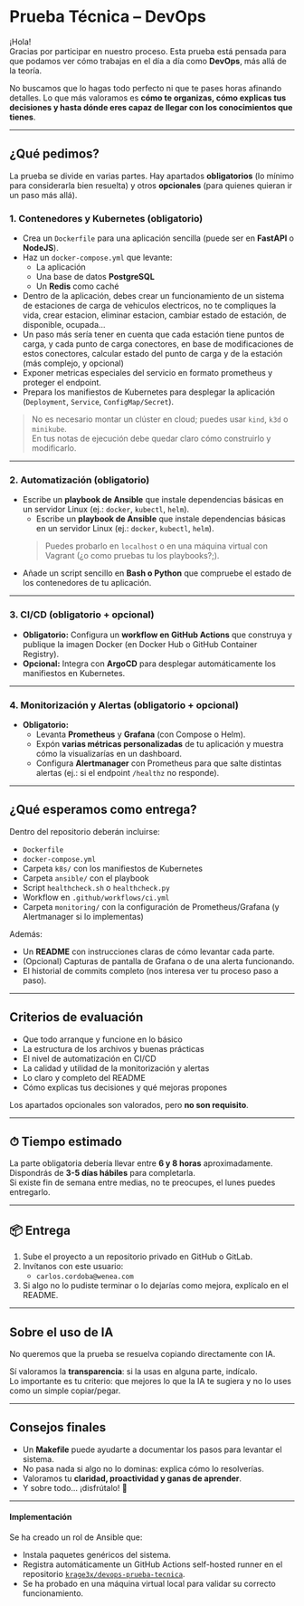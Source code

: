 # Prueba Técnica – DevOps

¡Hola!  
Gracias por participar en nuestro proceso. Esta prueba está pensada para que podamos ver cómo trabajas en el día a día como **DevOps**, más allá de la teoría.  

No buscamos que lo hagas todo perfecto ni que te pases horas afinando detalles. Lo que más valoramos es **cómo te organizas, cómo explicas tus decisiones y hasta dónde eres capaz de llegar con los conocimientos que tienes**.  

---

## ¿Qué pedimos?

La prueba se divide en varias partes. Hay apartados **obligatorios** (lo mínimo para considerarla bien resuelta) y otros **opcionales** (para quienes quieran ir un paso más allá).  

### 1. Contenedores y Kubernetes (obligatorio)
- Crea un `Dockerfile` para una aplicación sencilla (puede ser en **FastAPI** o **NodeJS**).  
- Haz un `docker-compose.yml` que levante:  
  - La aplicación  
  - Una base de datos **PostgreSQL**  
  - Un **Redis** como caché
- Dentro de la aplicación, debes crear un funcionamiento de un sistema de estaciones de carga de vehiculos electricos, no te compliques la vida, crear estacion, eliminar estacion, cambiar estado de estación, de disponible, ocupada...
- Un paso más sería tener en cuenta que cada estación tiene puntos de carga, y cada punto de carga conectores, en base de modificaciones de estos conectores, calcular estado del punto de carga y de la estación (más complejo, y opcional)
- Exponer metricas especiales del servicio en formato prometheus y proteger el endpoint.
- Prepara los manifiestos de Kubernetes para desplegar la aplicación (`Deployment`, `Service`, `ConfigMap/Secret`).  

> No es necesario montar un clúster en cloud; puedes usar `kind`, `k3d` o `minikube`.  
> En tus notas de ejecución debe quedar claro cómo construirlo y modificarlo.  

---

### 2. Automatización (obligatorio)
- Escribe un **playbook de Ansible** que instale dependencias básicas en un servidor Linux (ej.: `docker`, `kubectl`, `helm`).  
  - Escribe un **playbook de Ansible** que instale dependencias básicas en un servidor Linux (ej.: `docker`, `kubectl`, `helm`).  
  > Puedes probarlo en `localhost` o en una máquina virtual con Vagrant (¿o como pruebas tu los playbooks?;).  
- Añade un script sencillo en **Bash o Python** que compruebe el estado de los contenedores de tu aplicación.  

---

### 3. CI/CD (obligatorio + opcional)
- **Obligatorio:** Configura un **workflow en GitHub Actions** que construya y publique la imagen Docker (en Docker Hub o GitHub Container Registry).  
- **Opcional:** Integra con **ArgoCD** para desplegar automáticamente los manifiestos en Kubernetes.  

---

### 4. Monitorización y Alertas (obligatorio + opcional)
- **Obligatorio:**  
  - Levanta **Prometheus** y **Grafana** (con Compose o Helm).  
  - Expón  **varias métricas personalizadas** de tu aplicación y muestra cómo la visualizarías en un dashboard.   
  - Configura **Alertmanager** con Prometheus para que salte distintas alertas (ej.: si el endpoint `/healthz` no responde).  

---

## ¿Qué esperamos como entrega?

Dentro del repositorio deberán incluirse:  

- `Dockerfile`  
- `docker-compose.yml`  
- Carpeta `k8s/` con los manifiestos de Kubernetes  
- Carpeta `ansible/` con el playbook  
- Script `healthcheck.sh` o `healthcheck.py`  
- Workflow en `.github/workflows/ci.yml`  
- Carpeta `monitoring/` con la configuración de Prometheus/Grafana (y Alertmanager si lo implementas)  

Además:  
- Un **README** con instrucciones claras de cómo levantar cada parte.  
- (Opcional) Capturas de pantalla de Grafana o de una alerta funcionando.  
- El historial de commits completo (nos interesa ver tu proceso paso a paso).  

---

## Criterios de evaluación

- Que todo arranque y funcione en lo básico  
- La estructura de los archivos y buenas prácticas  
- El nivel de automatización en CI/CD  
- La calidad y utilidad de la monitorización y alertas  
- Lo claro y completo del README  
- Cómo explicas tus decisiones y qué mejoras propones  

Los apartados opcionales son valorados, pero **no son requisito**.  

---

## ⏱ Tiempo estimado

La parte obligatoria debería llevar entre **6 y 8 horas** aproximadamente.  
Dispondrás de **3-5 días hábiles** para completarla.  
Si existe fin de semana entre medias, no te preocupes, el lunes puedes entregarlo.

---

## 📦 Entrega

1. Sube el proyecto a un repositorio privado en GitHub o GitLab.  
2. Invítanos con este usuario:  
   - `carlos.cordoba@wenea.com`  
3. Si algo no lo pudiste terminar o lo dejarías como mejora, explícalo en el README.  

---

## Sobre el uso de IA

No queremos que la prueba se resuelva copiando directamente con IA.  

Sí valoramos la **transparencia**: si la usas en alguna parte, indícalo.  
Lo importante es tu criterio: que mejores lo que la IA te sugiera y no lo uses como un simple copiar/pegar.  

---

## Consejos finales

- Un **Makefile** puede ayudarte a documentar los pasos para levantar el sistema.  
- No pasa nada si algo no lo dominas: explica cómo lo resolverías.  
- Valoramos tu **claridad, proactividad y ganas de aprender**.  
- Y sobre todo… ¡disfrútalo! 🎉  

---

#### Implementación

Se ha creado un rol de Ansible que:

- Instala paquetes genéricos del sistema.
- Registra automáticamente un GitHub Actions self-hosted runner en el repositorio [`krage3x/devops-prueba-tecnica`](https://github.com/krage3x/devops-prueba-tecnica).
- Se ha probado en una máquina virtual local para validar su correcto funcionamiento.
